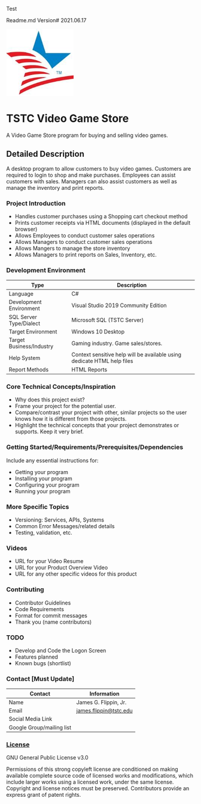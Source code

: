 Test

Readme.md Version# 2021.06.17

![TSTC Logo](https://github.com/TSTC-CPT/Final-Project21xx_Example_Readme/blob/main/TSTC.png "TSTC Logo")

# TSTC Video Game Store
A Video Game Store program for buying and selling video games.

## Detailed Description

A desktop program to allow customers to buy video games. Customers are required to login to shop and make purchases. Employees can assist customers with sales. Managers can also assist customers as well as manage the inventory and print reports.

### Project Introduction  

- Handles customer purchases using a Shopping cart checkout method
- Prints customer receipts via HTML documents (displayed in the default browser)
- Allows Employees to conduct customer sales operations
- Allows Managers to conduct customer sales operations
- Allows Mangers to manage the store inventory
- Allows Managers to print reports on Sales, Inventory, etc.

### Development Environment

Type | Description
-----|-------------
Language | C#
Development Environment | Visual Studio 2019 Community Edition
SQL Server Type/Dialect | Microsoft SQL (TSTC Server)
Target Environment | Windows 10 Desktop
Target Business/Industry | Gaming industry. Game sales/stores.
Help System | Context sensitive help will be available using dedicate HTML help files
Report Methods | HTML Reports

### Core Technical Concepts/Inspiration

- Why does this project exist?
- Frame your project for the potential user. 
- Compare/contrast your project with other, similar projects so the user knows how it is different from those projects.
- Highlight the technical concepts that your project demonstrates or supports. Keep it very brief.

### Getting Started/Requirements/Prerequisites/Dependencies
Include any essential instructions for:
- Getting your program
- Installing your program
- Configuring your program
- Running your program

### More Specific Topics
- Versioning: Services, APIs, Systems
- Common Error Messages/related details
- Testing, validation, etc.

### Videos
- URL for your Video Resume
- URL for your Product Overview Video
- URL for any other specific videos for this product

### Contributing
- Contributor Guidelines
- Code Requirements
- Format for commit messages
- Thank you (name contributors)

### TODO
- Develop and Code the Logon Screen
- Features planned
- Known bugs (shortlist)

### Contact [Must Update]

Contact | Information
--------|------
Name | James G. Flippin, Jr.
Email | james.flippin@tstc.edu
Social Media Link | 
Google Group/mailing list | 

### <a href="https://github.com/TSTC-CPT/Final-Project21xx_Example_Readme/blob/main/LICENSE" target _blank>License</a>

GNU General Public License v3.0

Permissions of this strong copyleft license are conditioned on making available complete source code of licensed works and modifications, which include larger works using a licensed work, under the same license. Copyright and license notices must be preserved. Contributors provide an express grant of patent rights.
